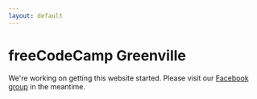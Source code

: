 ```yaml
---
layout: default
---
```

# freeCodeCamp Greenville

We're working on getting this website started. Please visit our
[Facebook group](https://www.facebook.com/groups/free.code.camp.Greenville/) in
the meantime.
